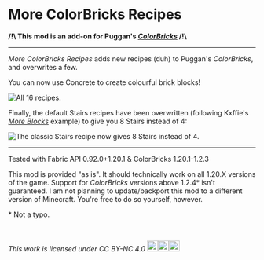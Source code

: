 # More ColorBricks Recipes

**\/!\\ This mod is an add-on for Puggan's [*ColorBricks*](https://www.curseforge.com/minecraft/mc-mods/colorbricks) \/!\\**

---

_More ColorBricks Recipes_ adds new recipes (duh) to Puggan's _ColorBricks_, and overwrites a few.

You can now use Concrete to create colourful brick blocks!

![All 16 recipes.](https://cdn.modrinth.com/data/Dd3PyyQQ/images/ddd58cd5ff82f73b51f5bf07dc967c75d506538e.gif)

Finally, the default Stairs recipes have been overwritten (following Kxffie's [_More Blocks_](https://modrinth.com/datapack/more-blocks) example) to give you 8 Stairs instead of 4:

![The classic Stairs recipe now gives 8 Stairs instead of 4.](https://cdn.modrinth.com/data/Dd3PyyQQ/images/733fc5c69e8000f90010000a810e3626edf5cbf2.gif)

---

Tested with Fabric API 0.92.0+1.20.1 & ColorBricks 1.20.1-1.2.3

This mod is provided "as is". It should technically work on all 1.20.X versions of the game. Support for _ColorBricks_ versions above 1.2.4\* isn't guaranteed. I am not planning to update/backport this mod to a different version of Minecraft. You're free to do so yourself, however.

\* Not a typo.

&nbsp;

<i><p xmlns:cc="http://creativecommons.org/ns#">This work is licensed under <a href="http://creativecommons.org/licenses/by-nc/4.0/" target="_blank" rel="license noopener noreferrer" style="text-decoration: none">CC BY-NC 4.0&nbsp;<img style="height:22px;" src="https://mirrors.creativecommons.org/presskit/icons/cc.svg?ref=chooser-v1"><img style="height:22px;" src="https://mirrors.creativecommons.org/presskit/icons/by.svg?ref=chooser-v1"><img style="height:22px;" src="https://mirrors.creativecommons.org/presskit/icons/nc.svg?ref=chooser-v1"></a></p></i>